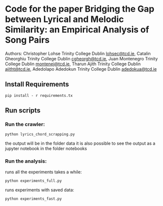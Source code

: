 # Code for the paper Bridging the Gap between Lyrical and Melodic Similarity: an Empirical Analysis of Song Pairs

Authors: Christopher Lohse
Trinity College Dublin
lohsec@tcd.ie, 
Catalin Gheorghiu
Trinity College Dublin
cgheorgh@tcd.ie, 
Juan Montenegro
Trinity College Dublin
montenej@tcd.ie, 
Tharun Ajith
Trinity College Dublin
ajitht@tcd.ie, 
Adedolapo Adedokun
Trinity College Dublin
adedokua@tcd.ie

## Install Requirements 
````
pip install - r requirements.tx
````

## Run scripts


### Run the crawler:

````
python lyrics_chord_scrapping.py
````

the output will be in the folder data
it is also possible to see the output as a jupyter notebook in the folder notebooks


### Run the analysis:

runs all the experiments takes a while:
````
python experiments_full.py 
````


runs experiments with saved data:

````
python experiments_fast.py 
````












